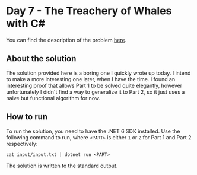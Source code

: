 # Day 7 - The Treachery of Whales with C#
You can find the description of the problem [here][1].

## About the solution
The solution provided here is a boring one I quickly wrote up today. I intend to
make a more interesting one later, when I have the time. I found an interesting
proof that allows Part 1 to be solved quite elegantly, however unfortunately I
didn't find a way to generalize it to Part 2, so it just uses a naive but
functional algorithm for now.

## How to run
To run the solution, you need to have the .NET 6 SDK installed. Use the
following command to run, where `<PART>` is either `1` or `2` for Part 1 and
Part 2 respectively:

    cat input/input.txt | dotnet run <PART>

The solution is written to the standard output.

[1]: <https://adventofcode.com/2021/day/7>
